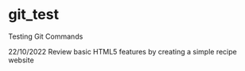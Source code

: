 # git_test
Testing Git Commands

22/10/2022
Review basic HTML5 features by creating a simple recipe website